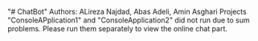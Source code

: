 "# ChatBot" 
Authors: ALireza Najdad, Abas Adeli, Amin Asghari
Projects "ConsoleAPplication1" and "ConsoleApplication2" did not run due to sum problems.
Please run them separately to view the online chat part.
